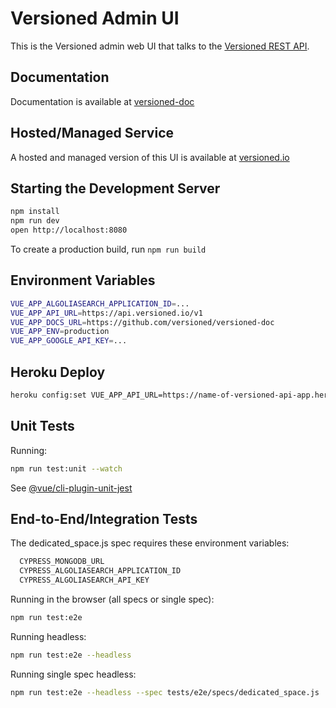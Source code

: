 # Versioned Admin UI

This is the Versioned admin web UI that talks to the [Versioned REST API](https://github.com/versioned/versioned-api).

## Documentation

Documentation is available at [versioned-doc](https://github.com/versioned/versioned-doc)

## Hosted/Managed Service

A hosted and managed version of this UI is available at [versioned.io](http://versioned.io)

## Starting the Development Server

```sh
npm install
npm run dev
open http://localhost:8080
```

To create a production build, run `npm run build`

## Environment Variables

```sh
VUE_APP_ALGOLIASEARCH_APPLICATION_ID=...
VUE_APP_API_URL=https://api.versioned.io/v1
VUE_APP_DOCS_URL=https://github.com/versioned/versioned-doc
VUE_APP_ENV=production
VUE_APP_GOOGLE_API_KEY=...
```

## Heroku Deploy

```sh
heroku config:set VUE_APP_API_URL=https://name-of-versioned-api-app.herokuapp.com/v1
```

## Unit Tests

Running:

```sh
npm run test:unit --watch
```

See [@vue/cli-plugin-unit-jest](https://github.com/vuejs/vue-cli/tree/dev/packages/%40vue/cli-plugin-unit-jest)

## End-to-End/Integration Tests

The dedicated_space.js spec requires these environment variables:

```sh
  CYPRESS_MONGODB_URL
  CYPRESS_ALGOLIASEARCH_APPLICATION_ID
  CYPRESS_ALGOLIASEARCH_API_KEY
```

Running in the browser (all specs or single spec):

```sh
npm run test:e2e
```

Running headless:

```sh
npm run test:e2e --headless
```

Running single spec headless:

```sh
npm run test:e2e --headless --spec tests/e2e/specs/dedicated_space.js
```
